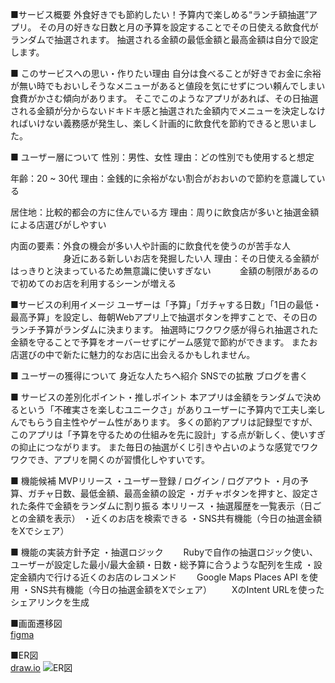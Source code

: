 ■サービス概要 
外食好きでも節約したい！予算内で楽しめる“ランチ額抽選”アプリ。
その月の好きな日数と月の予算を設定することでその日使える飲食代がランダムで抽選されます。
抽選される金額の最低金額と最高金額は自分で設定します。

■ このサービスへの思い・作りたい理由 
自分は食べることが好きでお金に余裕が無い時でもおいしそうなメニューがあると値段を気にせずについ頼んでしまい食費がかさむ傾向があります。
そこでこのようなアプリがあれば、その日抽選される金額が分からないドキドキ感と抽選された金額内でメニューを決定しなければいけない義務感が発生し、楽しく計画的に飲食代を節約できると思いました。

■ ユーザー層について 
性別：男性、女性
理由：どの性別でも使用すると想定

年齢：20 ~ 30代
理由：金銭的に余裕がない割合がおおいので節約を意識している

居住地：比較的都会の方に住んでいる方
理由：周りに飲食店が多いと抽選金額による店選びがしやすい

内面の要素：外食の機会が多い人や計画的に飲食代を使うのが苦手な人
　　　　　　身近にある新しいお店を発掘したい人 
理由：その日使える金額がはっきりと決まっているため無意識に使いすぎない
　　　金額の制限があるので初めてのお店を利用するシーンが増える

■サービスの利用イメージ
ユーザーは「予算」「ガチャする日数」「1日の最低・最高予算」を設定し、毎朝Webアプリ上で抽選ボタンを押すことで、その日のランチ予算がランダムに決まります。
抽選時にワクワク感が得られ抽選された金額を守ることで予算をオーバーせずにゲーム感覚で節約ができます。
またお店選びの中で新たに魅力的なお店に出会えるかもしれません。

■ ユーザーの獲得について
身近な人たちへ紹介 SNSでの拡散 ブログを書く

■ サービスの差別化ポイント・推しポイント
本アプリは金額をランダムで決めるという「不確実さを楽しむユニークさ」がありユーザーに予算内で工夫し楽しんでもらう自主性やゲーム性があります。
多くの節約アプリは記録型ですが、このアプリは「予算を守るための仕組みを先に設計」する点が新しく、使いすぎの抑止につながります。
また毎日の抽選がくじ引きや占いのような感覚でワクワクでき、アプリを開くのが習慣化しやすいです。

■ 機能候補
MVPリリース
・ユーザー登録 / ログイン / ログアウト
・月の予算、ガチャ日数、最低金額、最高金額の設定
・ガチャボタンを押すと、設定された条件で金額をランダムに割り振る 
本リリース
・抽選履歴を一覧表示（日ごとの金額を表示）
・近くのお店を検索できる
・SNS共有機能（今日の抽選金額をXでシェア）

■ 機能の実装方針予定
・抽選ロジック
　　Rubyで自作の抽選ロジック使い、ユーザーが設定した最小/最大金額・日数・総予算に合うような配列を生成
・設定金額内で行ける近くのお店のレコメンド
　　Google Maps Places API を使用
・SNS共有機能（今日の抽選金額をXでシェア）
　　XのIntent URLを使ったシェアリンクを生成

■画面遷移図 <br>
[figma](https://www.figma.com/design/ekoo5KtKJYKnr7l2XwvynN/%E3%83%9D%E3%83%BC%E3%83%88%E3%83%95%E3%82%A9%E3%83%AA%E3%82%AA%E7%94%BB%E9%9D%A2%E9%81%B7%E7%A7%BB%E5%9B%B3?node-id=0-1&t=jgNeXuRBdksFHd2S-1)

■ER図 <br>
[draw.io](https://viewer.diagrams.net/?lightbox=1&nav=1&edit=_blank&title=ER.drawio#Uhttps://raw.githubusercontent.com/<user>/<repo>/main/docs/er/er.drawio)
![ER図](https://i.gyazo.com/60fc2612747976f8ded5cf0cb50d4028.png)
